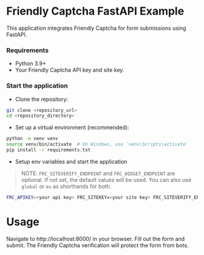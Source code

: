 # Friendly Captcha FastAPI Example

This application integrates Friendly Captcha for form submissions using FastAPI.

### Requirements

- Python 3.9+
- Your Friendly Captcha API key and site key.

### Start the application

- Clone the repository:

```bash
git clone <repository_url>
cd <repository_directory>
```

- Set up a virtual environment (recommended):

```bash
python -m venv venv
source venv/bin/activate  # On Windows, use `venv\Scripts\activate`
pip install -r requirements.txt
```

- Setup env variables and start the application

> NOTE: `FRC_SITEVERIFY_ENDPOINT` and `FRC_WIDGET_ENDPOINT` are optional. If not set, the default values will be used. You can also use `global` or `eu` as shorthands for both.

```bash
FRC_APIKEY=<your api key> FRC_SITEKEY=<your site key> FRC_SITEVERIFY_ENDPINT=<siteverify endpoint> FRC_WIDGET_ENDPOINT=<widget endpoint> uvicorn main:app --reload --port 8000
```

# Usage

Navigate to http://localhost:8000/ in your browser.
Fill out the form and submit. The Friendly Captcha verification will protect the form from bots.
